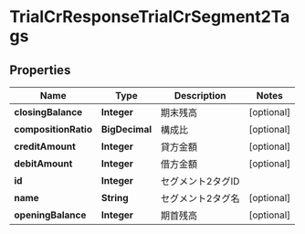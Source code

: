 

# TrialCrResponseTrialCrSegment2Tags


## Properties

Name | Type | Description | Notes
------------ | ------------- | ------------- | -------------
**closingBalance** | **Integer** | 期末残高 |  [optional]
**compositionRatio** | **BigDecimal** | 構成比 |  [optional]
**creditAmount** | **Integer** | 貸方金額 |  [optional]
**debitAmount** | **Integer** | 借方金額 |  [optional]
**id** | **Integer** | セグメント2タグID | 
**name** | **String** | セグメント2タグ名 |  [optional]
**openingBalance** | **Integer** | 期首残高 |  [optional]



